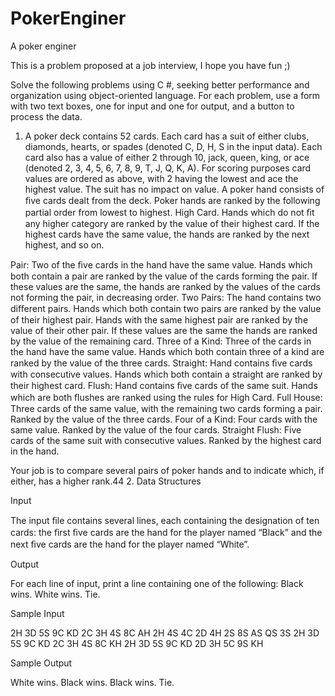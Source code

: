 PokerEnginer
============

A poker enginer

This is a problem proposed at a job interview, I hope you have fun ;)

Solve the following problems using C #, seeking better performance and organization using object-oriented language. For each problem, use a form with two text boxes, one for input and one for output, and a button to process the data.

1) A poker deck contains 52 cards. Each card has a suit of either clubs, diamonds, hearts, or spades (denoted C, D, H, S in the input data). Each card also has a value of either 2 through 10, jack, queen, king, or ace (denoted 2, 3, 4, 5, 6, 7, 8, 9, T, J, Q, K, A). For scoring purposes card values are ordered as above, with 2 having the lowest and ace the highest value. The suit has no impact on value. A poker hand consists of ﬁve cards dealt from the deck. Poker hands are ranked by the following partial order from lowest to highest. High Card. Hands which do not ﬁt any higher category are ranked by the value of their highest card. If the highest cards have the same value, the hands are ranked by the next highest, and so on.

Pair: Two of the ﬁve cards in the hand have the same value. Hands which both contain a pair are ranked by the value of the cards forming the pair. If these values are the same, the hands are ranked by the values of the cards not forming the pair, in decreasing order. Two Pairs: The hand contains two diﬀerent pairs. Hands which both contain two pairs are ranked by the value of their highest pair. Hands with the same highest pair are ranked by the value of their other pair. If these values are the same the hands are ranked by the value of the remaining card. Three of a Kind: Three of the cards in the hand have the same value. Hands which both contain three of a kind are ranked by the value of the three cards. Straight: Hand contains ﬁve cards with consecutive values. Hands which both contain a straight are ranked by their highest card. Flush: Hand contains ﬁve cards of the same suit. Hands which are both ﬂushes are ranked using the rules for High Card. Full House: Three cards of the same value, with the remaining two cards forming a pair. Ranked by the value of the three cards. Four of a Kind: Four cards with the same value. Ranked by the value of the four cards. Straight Flush: Five cards of the same suit with consecutive values. Ranked by the highest card in the hand.

Your job is to compare several pairs of poker hands and to indicate which, if either, has a higher rank.44 2. Data Structures

Input

The input ﬁle contains several lines, each containing the designation of ten cards: the ﬁrst ﬁve cards are the hand for the player named “Black” and the next ﬁve cards are the hand for the player named “White”.

Output

For each line of input, print a line containing one of the following: Black wins. White wins. Tie.

Sample Input

2H 3D 5S 9C KD 2C 3H 4S 8C AH
2H 4S 4C 2D 4H 2S 8S AS QS 3S
2H 3D 5S 9C KD 2C 3H 4S 8C KH
2H 3D 5S 9C KD 2D 3H 5C 9S KH

Sample Output

White wins.
Black wins.
Black wins.
Tie.
